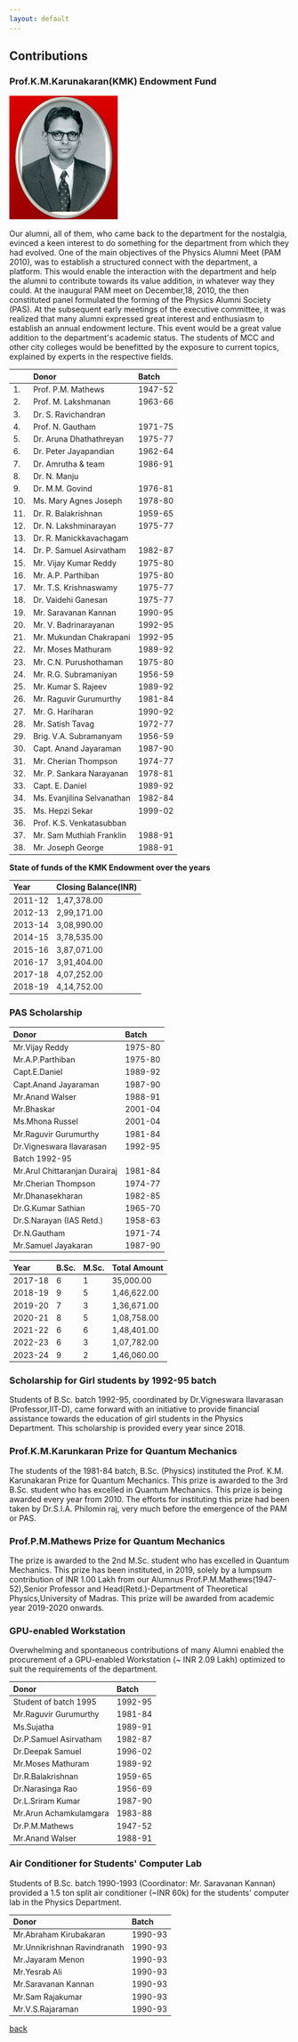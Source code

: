 ```yaml
---
layout: default
---
```


## Contributions

### Prof.K.M.Karunakaran(KMK) Endowment Fund

![KMK](/assets/img/kmk_1.png)

Our alumni, all of them, who came back to the department for the nostalgia, evinced a keen interest to do something for the department from which they had evolved.  One of the main objectives of the Physics Alumni Meet (PAM 2010), was to establish a structured connect with the department, a platform. This would enable the interaction with the department and help the alumni to contribute towards its value addition, in whatever way they could. At the inaugural PAM meet on December,18, 2010, the then constituted panel formulated the forming of the Physics Alumni Society (PAS). At the subsequent early meetings of the executive committee, it was realized that many alumni expressed great interest and enthusiasm to establish an annual endowment lecture. This event would be a great value addition to the department's academic status. The students of MCC and other city colleges would be benefitted by the exposure to current topics, explained by experts in the respective fields.

|   | Donor                        | Batch |
|:--|:-----------------------------|:------|
|1.	| Prof. P.M. Mathews           |1947-52|
|2.	| Prof. M. Lakshmanan          |1963-66|
|3.	| Dr. S. Ravichandran          |       |
|4.	| Prof. N. Gautham             |1971-75|
|5.	| Dr. Aruna Dhathathreyan      |1975-77|
|6.	| Dr. Peter Jayapandian        |1962-64|
|7.	| Dr. Amrutha & team           |1986-91|
|8.	| Dr. N. Manju                 |       |
|9.	| Dr. M.M. Govind              |1976-81|
|10.|	Ms. Mary Agnes Joseph        |1978-80|
|11.|	Dr. R. Balakrishnan          |1959-65|
|12.|	Dr. N. Lakshminarayan        |1975-77|
|13.|	Dr. R. Manickkavachagam      |       |
|14.|	Dr. P. Samuel Asirvatham     |1982-87|
|15.|	Mr. Vijay Kumar Reddy        |1975-80|
|16.|	Mr. A.P. Parthiban           |1975-80|
|17.|	Mr. T.S. Krishnaswamy        |1975-77|
|18.|	Dr. Vaidehi Ganesan          |1975-77|
|19.|	Mr. Saravanan Kannan         |1990-95|
|20.|	Mr. V. Badrinarayanan        |1992-95|
|21.|	Mr. Mukundan Chakrapani      |1992-95|
|22.|	Mr. Moses Mathuram           |1989-92|
|23.|	Mr. C.N. Purushothaman       |1975-80|
|24.|	Mr. R.G. Subramaniyan        |1956-59|
|25.|	Mr. Kumar S. Rajeev          |1989-92|
|26.|	Mr. Raguvir Gurumurthy       |1981-84|
|27.|	Mr. G. Hariharan             |1990-92|
|28.|	Mr. Satish Tavag             |1972-77|
|29.|	Brig. V.A. Subramanyam       |1956-59|
|30.|	Capt. Anand Jayaraman        |1987-90|
|31.|	Mr. Cherian Thompson         |1974-77|
|32.|	Mr. P. Sankara Narayanan     |1978-81|
|33.|	Capt. E. Daniel              |1989-92|
|34.|	Ms. Evanjilina Selvanathan   |1982-84|
|35.|	Ms. Hepzi Sekar              |1999-02|
|36.|	Prof. K.S. Venkatasubban     |       |
|37.|	Mr. Sam Muthiah Franklin     |1988-91|
|38.|	Mr. Joseph George            |1988-91|

**State of funds of the KMK Endowment over the years**

| Year   |Closing Balance(INR)|
|:-------|:-------------------|
| 2011-12|         1,47,378.00|
| 2012-13|         2,99,171.00|
| 2013-14|         3,08,990.00|
| 2014-15|         3,78,535.00|
| 2015-16|         3,87,071.00|
| 2016-17|         3,91,404.00|
| 2017-18|         4,07,252.00|
| 2018-19|         4,14,752.00|     

### PAS Scholarship

| Donor                        | Batch |
|:-----------------------------|:------|
| Mr.Vijay Reddy               |1975-80|
| Mr.A.P.Parthiban             |1975-80|
| Capt.E.Daniel                |1989-92|
| Capt.Anand Jayaraman         |1987-90|
| Mr.Anand Walser              |1988-91|
| Mr.Bhaskar                   |2001-04|
| Ms.Mhona Russel              |2001-04|
| Mr.Raguvir Gurumurthy        |1981-84|
| Dr.Vigneswara Ilavarasan     |1992-95|
| Batch 1992-95                |       |
| Mr.Arul Chittaranjan Durairaj|1981-84|
| Mr.Cherian Thompson          |1974-77|
| Mr.Dhanasekharan             |1982-85|
| Dr.G.Kumar Sathian           |1965-70|
| Dr.S.Narayan (IAS Retd.)     |1958-63|
| Dr.N.Gautham                 |1971-74|
| Mr.Samuel Jayakaran          |1987-90|

| Year  |B.Sc.|M.Sc.|Total Amount|
|:------|:----|:----|:-----------|
|2017-18|    6|    1|   35,000.00|
|2018-19|    9|    5| 1,46,622.00|
|2019-20|    7|    3| 1,36,671.00|
|2020-21|    8|    5| 1,08,758.00|
|2021-22|    6|    6| 1,48,401.00|
|2022-23|    6|    3| 1,07,782.00|
|2023-24|    9|    2| 1,46,060.00|

### Scholarship for Girl students by 1992-95 batch
Students of B.Sc. batch 1992-95, coordinated by Dr.Vigneswara Ilavarasan (Professor,IIT-D), came forward with an initiative to provide financial assistance towards the education of girl students in the Physics Department. This scholarship is provided every year since 2018.

### Prof.K.M.Karunkaran Prize for Quantum Mechanics
The students of the 1981-84 batch, B.Sc. (Physics) instituted the Prof. K.M. Karunakaran Prize for Quantum Mechanics. This prize is awarded to the 3rd B.Sc. student who has excelled in Quantum Mechanics. This prize is being awarded every year from 2010. The efforts for instituting this prize had been taken by Dr.S.I.A. Philomin raj, very much before the emergence of the PAM or PAS.

### Prof.P.M.Mathews Prize for Quantum Mechanics
The prize is awarded to the 2nd M.Sc. student who has excelled in Quantum Mechanics. This prize has been instituted, in 2019, solely by a lumpsum contribution of INR 1.00 Lakh from our Alumnus Prof.P.M.Mathews(1947-52),Senior Professor and Head(Retd.)-Department of Theoretical Physics,University of Madras. This prize will be awarded from academic year 2019-2020 onwards.

### GPU-enabled Workstation
Overwhelming and spontaneous contributions of many Alumni enabled the procurement of a GPU-enabled Workstation (~ INR 2.09 Lakh) optimized to suit the requirements of the department.

| Donor                        | Batch |
|:-----------------------------|:------|
| Student of batch 1995        |1992-95|
| Mr.Raguvir Gurumurthy        |1981-84|
| Ms.Sujatha                   |1989-91|
| Dr.P.Samuel Asirvatham       |1982-87|
| Dr.Deepak Samuel             |1996-02|
| Mr.Moses Mathuram            |1989-92|
| Dr.R.Balakrishnan            |1959-65|
| Dr.Narasinga Rao             |1956-69|
| Dr.L.Sriram Kumar            |1987-90|
| Mr.Arun Achamkulamgara       |1983-88|
| Dr.P.M.Mathews               |1947-52|
| Mr.Anand Walser              |1988-91|


### Air Conditioner for Students' Computer Lab

Students of B.Sc. batch 1990-1993 (Coordinator: Mr. Saravanan Kannan) provided a 1.5 ton split air conditioner (~INR 60k) for the students' computer lab in the Physics Department.

| Donor                        | Batch |
|:-----------------------------|:------|
| Mr.Abraham Kirubakaran       |1990-93|
| Mr.Unnikrishnan Ravindranath |1990-93|
| Mr.Jayaram Menon             |1990-93|
| Mr.Yesrab Ali                |1990-93|
| Mr.Saravanan Kannan          |1990-93|
| Mr.Sam Rajakumar             |1990-93|
| Mr.V.S.Rajaraman             |1990-93|


[back](./)
